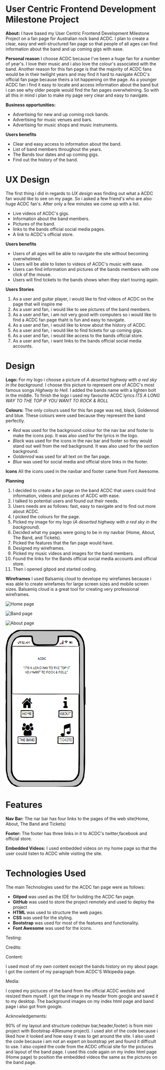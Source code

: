 # User Centric Frontend Development Milestone Project

**About:** I have based my User Centric Frontend Development Milestone Project on a fan page for Australian rock band ACDC.
I plan to create a clear, easy and well-structured fan page so that people of all ages can find information about the band 
and up coming gigs with ease.

**Personal reason** I choose ACDC because I've been a huge fan for a number of year's.
I love their music and i also love the colour's associated with the band. Another reason for this fan page is that the majority
of ACDC fans would be in their twilight years and may find it hard to navigate ACDC's official fan page because theirs a lot happening
on the page. As a younger ACDC fan i find it easy to locate and access information about the band but i can see why older people would 
find the fan pages overwhelming. So with all this in mind i plan to make my page very clear and easy to navigate. 

**Business opportunities:**
* Advertising for new and up coming rock bands.
* Advertising for music venues and bars.
* Advertising for music shops and music instruments.

**Users benefits**
* Clear and easy access to information about the band.
* List of band members throughout the years.
* The Bands tour dates and up coming gigs.
* Find out the history of the band.

# UX Design 

The first thing i did in regards to *UX design* was finding out what a ACDC fan would like to see on my page.
So i asked a few friend's who are also huge ACDC fan's. After only a few minutes we come up with a list.
* Live videos of ACDC's gigs.
* Information about the band members.
* Pictures of the band.
* links to the bands official social media pages.
* A link to ACDC's official store.

**Users benefits**
* Users of all ages will be able to navigate the site without becoming overwhelmed.
* Users will be able to listen to videos of ACDC's music with ease.
* Users can find information and pictures of the bands members with one click of the mouse.
* Users will find tickets to the bands shows when they start touring again. 

**Users Stories**
1. As a user and guitar player, i would like to find videos of ACDC on the page that will inspire me 
2. As a user and fan, i would like to see pictures of the band members.
3. As a user and fan, i am not very good with computers so i would like to find a ACDC fan page thaht is fun and easy to navigate.
4. As a user and fan, i would like to know about the history of ACDC.
5. As a user and fan, i would like to find tickets for up coming gigs.
6. As a user and fan, i would like access to the bands official store.
7. As a user and fan, i want links to the bands official social media accounts.

# Design

**Logo:**
For my logo i choose a picture of *A deserted highway with a red sky in the background*. I choose this picture to represent
one of ACDC's most famous songs *Highway to Hell*. I added the bands name with a lighten bolt in the middle. To finish the logo i 
used my favourite ACDC lyrics *ITS A LONG WAY TO THE TOP IF YOU WANT TO ROCK & ROLL*

**Colours:**
The only colours used for this fan page was red, black, Goldenrod and blue. These colours were used because they represent the band perfectly.
* *Red* was used for the background colour for the nav bar and footer to make the icons pop. It was also used for the lyrics in the logo.
* *Black* was used for the icons in the nav bar and footer so they would stand out well from the red background. It was also used for the section background.
* *Goldenrod* was used for all text on the fan page.
* *Blue* was used for social media and official store links in the footer.

**Icons**
All the icons used in the navbar and footer came from Font Awesome.

**Planning**

1. I decided to create a fan page on the band ACDC that users could find information, videos and pictuces of ACDC with ease.
2. I talked to potential users and found out their needs.
3. Users needs are as follows: fast, easy to navigate and to find out more about ACDC.
4. I picked the colours for the page.
5. Picked my image for my logo (*A deserted highway with a red sky in the background*).
6. Decided what my pages were going to be in my navbar (Home, About, The Band, and Tickets).
7. Picked the features that the fan page would have.
8. Designed my wireframes.
9. Picked my music videos and images for the band members.
10. Found the links for the Bands official social media accounts and official store.
11. Then i opened gitpod and started coding.

**Wireframes**
I used Balsamiq cloud to develope my wirefames because i was able to create wirefames for large screen sizes and mobile screen sizes.
Balsamiq cloud is a great tool for creating very professional wireframes.

![Home page](/wireframes/index.html.png)


![Band page](/wireframes/band.html.png)


![About page](/wireframes/about.html.png)


![Mobile view](/wireframes/ACDC.mobile.png)

# Features

**Nav Bar:** The nar bar has four links to the pages of the web site(Home, About, The Band and Tickets) 

**Footer:** The footer has three links in it to ACDC's twitter,facebook and official store.

**Embedded Videos:** I used embedded videos on my home page so that the user could listen to ACDC while visiting the site.

# Technologies Used
The main Technologies used for the ACDC fan page were as follows:
* **Gitpod** was used as the IDE for building the ACDC fan page.
* **GitHub** was used to store the project remotely and used to deploy the project
* **HTML** was used to structure the web pages.
* **CSS** was used for the styling.
* **Bootstrap** was used for most of the features and functionality.
* **Font Awesome** was used for the icons.


Testing:


Credits:

Content:

I used most of my own content except the bands history on my about page. 
I got the content of my paragraph from ACDC'S Wikipedia page.

Media:

I copied my pictuces of the band from the official ACDC wedsite and resized them myself.
I got the image in my header from google and saved it to my desktop.
The background images on my index html page and band page i also got from google.


Acknowledgements:

90% of my layout and structure code(nav bar,header,footer) is from mini project with Bootstrap 4(Resume project).
I used alot of the code because i liked how it looked and how easy it was to get around the site.
I also used the code because i am not an expert on bootstrap yet and found it difficult to use.
I also copied the code from the ACDC official site for the pictuces and layout of the band page. 
I used this code again on my index html page (Home page) to position the embedded videos the same as the pictures on the band page.